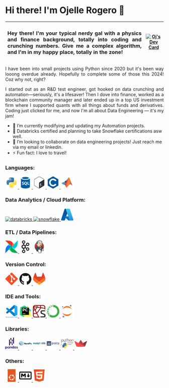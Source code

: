 <h1 align="left">Hi there! I'm Ojelle Rogero 👋</h1>

| <h3 align="justify"> Hey there! I'm your typical nerdy gal with a physics and finance background, totally into coding and crunching numbers. Give me a complex algorithm, and I'm in my happy place, totally in the zone! </h3> | <a href="https://app.daily.dev/ojudz08"><img src="https://api.daily.dev/devcards/v2/2X4PdKacP9eG1ylmVhuiV.png?type=wide&r=6am" width="652" alt="Oj's Dev Card"/></a> | 
|---------------------------|---------------------------|

<p align="justify">I have been into small projects using Python since 2020 but it's been way looong overdue already. Hopefully to complete some of those this 2024! Coz why not, right?</p>
<p align="justify">I started out as an R&D test engineer, got hooked on data crunching and automation—seriously, it's a lifesaver! Then I dove into finance, worked as a blockchain community manager and later ended up in a top US investment firm where I supported quants with all things about funds and derivatives. Coding just clicked for me, and now I'm all about Data Engineering — it's my jam!</p>

- 🔭 I’m currently modifying and updating my Automation projects. 
- 🌱 Databricks certified and planning to take Snowflake certifications asw well.
- 👯 I’m looking to collaborate on data engineering projects! Just reach me via my email or linkedin.
- ⚡ Fun fact: I love to travel!


<h3 align="left">Languages:</h3>
<p align="left">
<a href="https://www.python.org" target="_blank" rel="noreferrer"> <img src="https://raw.githubusercontent.com/devicons/devicon/master/icons/python/python-original.svg" alt="python" width="40" height="40"/> </a>
<a href="https://www.sqltutorial.org/" target="_blank" rel="noreferrer"> <img src="https://raw.githubusercontent.com/devicons/devicon/master/icons/azuresqldatabase/azuresqldatabase-plain.svg" alt="sql" width="40" height="40"/> </a>
<a href="https://www.gnu.org/software/bash/" target="_blank" rel="noreferrer"> <img src="https://raw.githubusercontent.com/devicons/devicon/master/icons/bash/bash-original.svg" alt="bash" width="40" height="40"/> </a>
<a href="https://www.gnu.org/software/gnu-c-manual/gnu-c-manual.html" target="_blank" rel="noreferrer"> <img src="https://raw.githubusercontent.com/devicons/devicon/master/icons/c/c-plain.svg" alt="c" width="40" height="40"/> </a>
<a href="https://www.mathworks.com/products/matlab.html" target="_blank" rel="noreferrer"> <img src="https://raw.githubusercontent.com/devicons/devicon/master/icons/matlab/matlab-original.svg" alt="matlab" width="40" height="40"/> </a> </p>

<h3 align="left">Data Analytics / Cloud Platform:</h3>
<p align="left">
<a href="https://www.databricks.com/" target="_blank" rel="noreferrer"> <img src="https://raw.githubusercontent.com/ojudz08/devicon/patch-1/icons/databricks/databricks-original.svg" alt="databricks" width="40" height="40"/> </a>
<a href="https://www.snowflake.com/en/" target="_blank" rel="noreferrer"> <img src="https://raw.githubusercontent.com/ojudz08/devicon/patch-1/icons/snowflake/snowflake-original.svg" alt="snowflake" width="40" height="40"/> </a>
<a href="https://azure.microsoft.com/en-us/products/storage/blobs/" target="_blank" rel="noreferrer"> <img src="https://raw.githubusercontent.com/devicons/devicon/master/icons/azure/azure-original.svg" alt="azure blob" width="40" height="40"/> </a> </p>


<h3 align="left">ETL / Data Pipelines:</h3>
<p align="left">
<a href="https://airflow.apache.org/" target="_blank" rel="noreferrer"> <img src="https://raw.githubusercontent.com/devicons/devicon/master/icons/apacheairflow/apacheairflow-original.svg" alt="apache airflow" width="40" height="40"/> </a>
<a href="https://kafka.apache.org/intro" target="_blank" rel="noreferrer"> <img src="https://raw.githubusercontent.com/devicons/devicon/master/icons/apachekafka/apachekafka-original.svg" alt="apache kafka" width="40" height="40"/> </a>
<a href="https://www.jenkins.io/" target="_blank" rel="noreferrer"> <img src="https://raw.githubusercontent.com/devicons/devicon/master/icons/jenkins/jenkins-original.svg" alt="jenkins" width="40" height="40"/> </a> </p>


<h3 align="left">Version Control:</h3>
<p align="left">
<a href="https://git-scm.com/about" target="_blank" rel="noreferrer"> <img src="https://raw.githubusercontent.com/devicons/devicon/master/icons/git/git-original.svg" alt="git" width="40" height="40"/> </a>
<a href="https://github.com/" target="_blank" rel="noreferrer"> <img src="https://raw.githubusercontent.com/devicons/devicon/master/icons/github/github-original.svg" alt="github" width="40" height="40"/> </a>
<a href="https://about.gitlab.com/" target="_blank" rel="noreferrer"> <img src="https://raw.githubusercontent.com/devicons/devicon/master/icons/gitlab/gitlab-original.svg" alt="gitlab" width="40" height="40"/> </a> </p>

<h3 align="left">IDE and Tools:</h3>
<p align="left">
<a href="https://code.visualstudio.com/" target="_blank" rel="noreferrer"> <img src="https://raw.githubusercontent.com/devicons/devicon/master/icons/vscode/vscode-original-wordmark.svg" alt="vscode" width="40" height="40"/> </a>
<a href="https://www.jetbrains.com/pycharm/" target="_blank" rel="noreferrer"> <img src="https://raw.githubusercontent.com/devicons/devicon/master/icons/pycharm/pycharm-original.svg" alt="pycharm" width="40" height="40"/> </a>
<a href="https://www.spyder-ide.org/" target="_blank" rel="noreferrer"> <img src="https://raw.githubusercontent.com/devicons/devicon/master/icons/spyder/spyder-original.svg" alt="spyder" width="40" height="40"/> </a>
<a href="https://www.anaconda.com/" target="_blank" rel="noreferrer"> <img src="https://raw.githubusercontent.com/devicons/devicon/master/icons/anaconda/anaconda-original.svg" alt="anaconda" width="40" height="40"/> </a>
<a href="https://jupyter.org/" target="_blank" rel="noreferrer"> <img src="https://raw.githubusercontent.com/devicons/devicon/master/icons/jupyter/jupyter-original.svg" alt="jupyter notebook" width="40" height="40"/> </a> </p>


<h3 align="left">Libraries:</h3>
<p align="left">
<a href="https://pandas.pydata.org/" target="_blank" rel="noreferrer"> <img src="https://raw.githubusercontent.com/devicons/devicon/master/icons/pandas/pandas-original-wordmark.svg" alt="pandas" width="40" height="40"/> </a>
<a href="https://numpy.org/" target="_blank" rel="noreferrer"> <img src="https://raw.githubusercontent.com/devicons/devicon/master/icons/numpy/numpy-original-wordmark.svg" alt="numpy" width="40" height="40"/> </a>
<a href="https://matplotlib.org/" target="_blank" rel="noreferrer"> <img src="https://raw.githubusercontent.com/devicons/devicon/master/icons/matplotlib/matplotlib-original-wordmark.svg" alt="matplotlib" width="40" height="40"/> </a>
<a href="https://plotly.com/python/" target="_blank" rel="noreferrer"> <img src="https://raw.githubusercontent.com/devicons/devicon/master/icons/plotly/plotly-original-wordmark.svg" alt="plotly" width="40" height="40"/> </a>
<a href="https://pypi.org/" target="_blank" rel="noreferrer"> <img src="https://raw.githubusercontent.com/devicons/devicon/master/icons/pypi/pypi-original-wordmark.svg" alt="pypi" width="40" height="40"/> </a>
<a href="https://streamlit.io/" target="_blank" rel="noreferrer"> <img src="https://raw.githubusercontent.com/devicons/devicon/master/icons/streamlit/streamlit-original.svg" alt="streamlit" width="40" height="40"/> </a> </p>

<h3 align="left">Others:</h3>
<p align="left">
<a href="https://ubuntu.com/" target="_blank" rel="noreferrer"> <img src="https://raw.githubusercontent.com/devicons/devicon/master/icons/ubuntu/ubuntu-original.svg" alt="ubuntu" width="40" height="40"/> </a>
<a href="https://www.markdownguide.org/" target="_blank" rel="noreferrer"> <img src="https://raw.githubusercontent.com/devicons/devicon/master/icons/markdown/markdown-original.svg" alt="markdown" width="40" height="40"/> </a>
<a href="https://developer.mozilla.org/en-US/docs/Web/HTML" target="_blank" rel="noreferrer"> <img src="https://raw.githubusercontent.com/devicons/devicon/master/icons/html5/html5-original.svg" alt="html" width="40" height="40"/> </a> </p>
